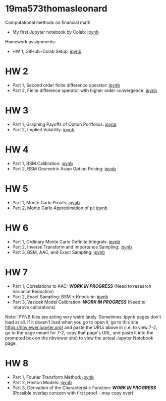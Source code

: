 # 19ma573thomasleonard
Computational methods on financial math

* My first Jupyter notebook by Colab: [ipynb](src/first_notebook_v01.ipynb)

Homework assignments:
* HW 1, GitHub+Colab Setup: [ipynb](src/homework1_v01.ipynb)

# HW 2
* Part 1, Second order finite difference operator: [ipynb](src/hw2_second_fd_v01.ipynb)
* Part 2, Finite difference operator with higher order convergence: [ipynb](src/hw2_ex_fd_v02.ipynb)

# HW 3
* Part 1, Graphing Payoffs of Option Portfolios: [ipynb](src/hw3_option_combinations_v02.ipynb)
* Part 2, Implied Volatility: [ipynb](src/hw3_implied_volatility_v02.ipynb)

# HW 4
* Part 1, BSM Calibration: [ipynb](src/hw4_bsm_calibration_v02.ipynb)
* Part 2, BSM Geometric Asian Option Pricing: [ipynb](src/hw4_bsm_geometric_asian_option_v02.ipynb)

# HW 5
* Part 1, Monte Carlo Proofs: [ipynb](src/hw5_mc_01_v02.ipynb)
* Part 2, Monte Carlo Approximation of pi: [ipynb](src/hw5_mc_02_v02.ipynb)

# HW 6
* Part 1, Ordinary Monte Carlo Definite Integrals: [ipynb](src/hw6_omc_integral_v01.ipynb)
* Part 2, Inverse Transform and Importance Sampling: [ipynb](src/hw6_is_it_integral_v01.ipynb)
* Part 3, BSM, AAC, and Exact Sampling: [ipynb](src/hw6_exact_sample_v01.ipynb)

# HW 7
* Part 1, Correlations to AAC: ***WORK IN PROGRESS*** (Need to research Variance Reduction)
* Part 2, Exact Sampling: BSM + Knock-in: [ipynb](src/hw7_es_bsm_knock_in_v02.ipynb)
* Part 3, Vasicek Model Calibration: ***WORK IN PROGRESS*** (Need to improve calibrations)

Note: IPYNB files are acting very weird lately. Sometimes .ipynb pages don't load at all. If it doesn't load when you go to open it, go to this site https://nbviewer.jupyter.org/ and paste the URLs above in (i.e. to view 7-2, go to the page meant for 7-2, copy that page's URL, and paste it into the prompted box on the nbviewer site) to view the actual Jupyter Notebook page.

# HW 8
* Part 1, Fourier Transform Method: [ipynb](src/hw8_1_v03.ipynb)
* Part 2, Heston Models: [ipynb](src/hw8_2_heston_pricing_v01.ipynb)
* Part 3, Derivation of the Characteristic Function: ***WORK IN PROGRESS*** (Possible overlap concern with first proof - may copy over)
